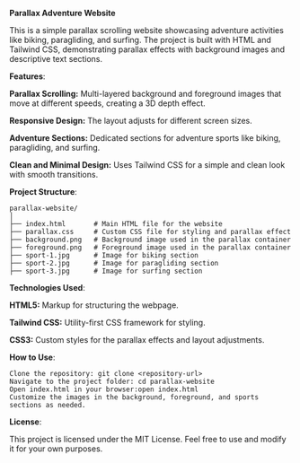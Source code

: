 **Parallax Adventure Website**

This is a simple parallax scrolling website showcasing adventure activities like biking, paragliding, and surfing. The project is built with HTML and Tailwind CSS, demonstrating parallax effects with background images and descriptive text sections.

**Features**:

**Parallax Scrolling:** Multi-layered background and foreground images that move at different speeds, creating a 3D depth effect.

**Responsive Design:**  The layout adjusts for different screen sizes.

**Adventure Sections:**  Dedicated sections for adventure sports like biking, paragliding, and surfing.

**Clean and Minimal Design:**  Uses Tailwind CSS for a simple and clean look with smooth transitions.

**Project Structure**:

    parallax-website/
    │
    ├── index.html       # Main HTML file for the website
    ├── parallax.css     # Custom CSS file for styling and parallax effect
    ├── background.png   # Background image used in the parallax container
    ├── foreground.png   # Foreground image used in the parallax container
    ├── sport-1.jpg      # Image for biking section
    ├── sport-2.jpg      # Image for paragliding section
    ├── sport-3.jpg      # Image for surfing section

**Technologies Used**:

**HTML5:** Markup for structuring the webpage.

**Tailwind CSS:**  Utility-first CSS framework for styling.

**CSS3:**  Custom styles for the parallax effects and layout adjustments.

**How to Use**:

    Clone the repository: git clone <repository-url>
    Navigate to the project folder: cd parallax-website
    Open index.html in your browser:open index.html
    Customize the images in the background, foreground, and sports sections as needed.

**License**:

This project is licensed under the MIT License. Feel free to use and modify it for your own purposes.
